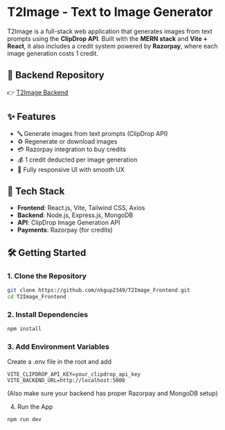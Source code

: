
# T2Image - Text to Image Generator

T2Image is a full-stack web application that generates images from text prompts using the **ClipDrop API**. Built with the **MERN stack** and **Vite + React**, it also includes a credit system powered by **Razorpay**, where each image generation costs 1 credit.

## 🔗 Backend Repository

👉 [T2Image Backend](https://github.com/nkgup2349/T2Image_backend)

## ✨ Features

- 🔤 Generate images from text prompts (ClipDrop API)
- ♻️ Regenerate or download images
- 💳 Razorpay integration to buy credits
- 💰 1 credit deducted per image generation
- 📱 Fully responsive UI with smooth UX

## 🧰 Tech Stack

- **Frontend**: React.js, Vite, Tailwind CSS, Axios
- **Backend**: Node.js, Express.js, MongoDB
- **API**: ClipDrop Image Generation API
- **Payments**: Razorpay (for credits)

## 🛠️ Getting Started

### 1. Clone the Repository
```bash
git clone https://github.com/nkgup2349/T2Image_Frontend.git
cd T2Image_Frontend

```



### 2. Install Dependencies
```bash
npm install
```
### 3. Add Environment Variables
Create a .env file in the root and add
```
VITE_CLIPDROP_API_KEY=your_clipdrop_api_key
VITE_BACKEND_URL=http://localhost:5000
```
(Also make sure your backend has proper Razorpay and MongoDB setup)

4. Run the App

```
npm run dev

```
